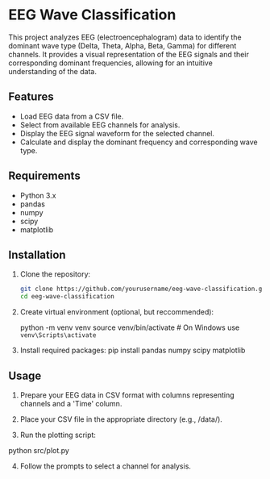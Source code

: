 # EEG Wave Classification

This project analyzes EEG (electroencephalogram) data to identify the dominant wave type (Delta, Theta, Alpha, Beta, Gamma) for different channels. It provides a visual representation of the EEG signals and their corresponding dominant frequencies, allowing for an intuitive understanding of the data.

## Features

- Load EEG data from a CSV file.
- Select from available EEG channels for analysis.
- Display the EEG signal waveform for the selected channel.
- Calculate and display the dominant frequency and corresponding wave type.

## Requirements

- Python 3.x
- pandas
- numpy
- scipy
- matplotlib

## Installation

1. Clone the repository:

   ```bash
   git clone https://github.com/yourusername/eeg-wave-classification.git
   cd eeg-wave-classification

2. Create virtual environment (optional, but reccommended):

    python -m venv venv
    source venv/bin/activate  # On Windows use `venv\Scripts\activate`


3. Install required packages:
    pip install pandas numpy scipy matplotlib


## Usage
1. Prepare your EEG data in CSV format with columns representing channels and a 'Time' column.

2. Place your CSV file in the appropriate directory (e.g., /data/).

3. Run the plotting script:

python src/plot.py

4. Follow the prompts to select a channel for analysis.


